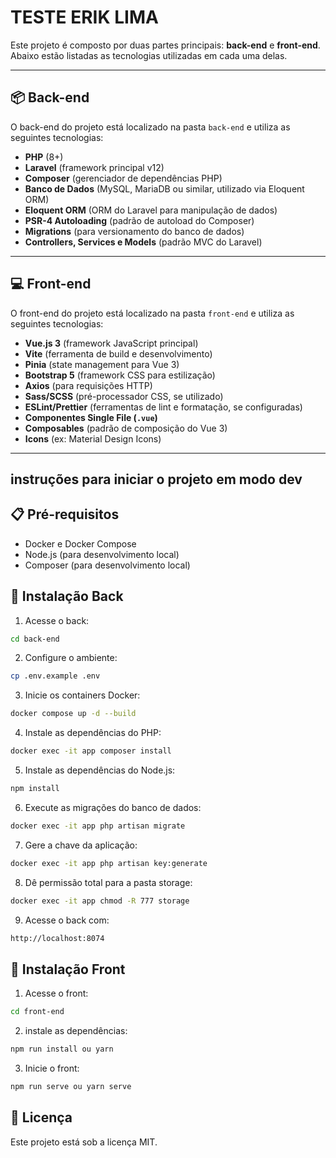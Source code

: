 # TESTE ERIK LIMA

Este projeto é composto por duas partes principais: **back-end** e **front-end**. Abaixo estão listadas as tecnologias utilizadas em cada uma delas.

---

## 📦 Back-end

O back-end do projeto está localizado na pasta `back-end` e utiliza as seguintes tecnologias:

- **PHP** (8+)
- **Laravel** (framework principal v12)
- **Composer** (gerenciador de dependências PHP)
- **Banco de Dados** (MySQL, MariaDB ou similar, utilizado via Eloquent ORM)
- **Eloquent ORM** (ORM do Laravel para manipulação de dados)
- **PSR-4 Autoloading** (padrão de autoload do Composer)
- **Migrations** (para versionamento do banco de dados)
- **Controllers, Services e Models** (padrão MVC do Laravel)

---

## 💻 Front-end

O front-end do projeto está localizado na pasta `front-end` e utiliza as seguintes tecnologias:

- **Vue.js 3** (framework JavaScript principal)
- **Vite** (ferramenta de build e desenvolvimento)
- **Pinia** (state management para Vue 3)
- **Bootstrap 5** (framework CSS para estilização)
- **Axios** (para requisições HTTP)
- **Sass/SCSS** (pré-processador CSS, se utilizado)
- **ESLint/Prettier** (ferramentas de lint e formatação, se configuradas)
- **Componentes Single File (`.vue`)**
- **Composables** (padrão de composição do Vue 3)
- **Icons** (ex: Material Design Icons)

---

## instruções para iniciar o projeto em modo dev

## 📋 Pré-requisitos

- Docker e Docker Compose
- Node.js (para desenvolvimento local)
- Composer (para desenvolvimento local)

## 🔧 Instalação Back

1. Acesse o back:

```bash
cd back-end
```

2. Configure o ambiente:

```bash
cp .env.example .env
```

3. Inicie os containers Docker:

```bash
docker compose up -d --build
```

4. Instale as dependências do PHP:

```bash
docker exec -it app composer install
```

5. Instale as dependências do Node.js:

```bash
npm install
```

6. Execute as migrações do banco de dados:

```bash
docker exec -it app php artisan migrate
```

7. Gere a chave da aplicação:

```bash
docker exec -it app php artisan key:generate
```

8. Dê permissão total para a pasta storage:

```bash
docker exec -it app chmod -R 777 storage
```

9. Acesse o back com:

```bash
http://localhost:8074
```

## 🔧 Instalação Front

1. Acesse o front:

```bash
cd front-end
```

2. instale as dependências:

```bash
npm run install ou yarn
```

3. Inicie o front:

```bash
npm run serve ou yarn serve
```

## 📄 Licença

Este projeto está sob a licença MIT.
